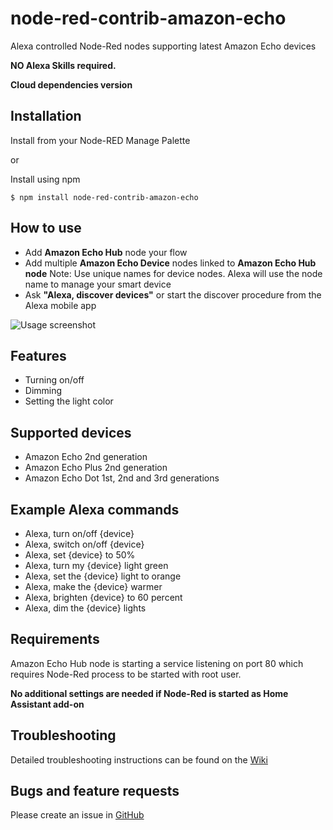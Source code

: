 # node-red-contrib-amazon-echo

Alexa controlled Node-Red nodes supporting latest Amazon Echo devices

**NO Alexa Skills required.**

**Cloud dependencies version**

## Installation
Install from your Node-RED Manage Palette

or

Install using npm

    $ npm install node-red-contrib-amazon-echo

## How to use
  * Add **Amazon Echo Hub** node your flow
  * Add multiple **Amazon Echo Device** nodes linked to **Amazon Echo Hub node**
  Note: Use unique names for device nodes. Alexa will use the node name to manage your smart device
  * Ask **"Alexa, discover devices"** or start the discover procedure from the Alexa mobile app

![Usage screenshot](https://raw.githubusercontent.com/datech/node-red-contrib-amazon-echo/master/docs/images/how-to-use.png "Screenshot")

## Features
  * Turning on/off
  * Dimming
  * Setting the light color

## Supported devices
  * Amazon Echo 2nd generation
  * Amazon Echo Plus 2nd generation
  * Amazon Echo Dot 1st, 2nd and 3rd generations

## Example Alexa commands
  *  Alexa, turn on/off {device}
  *  Alexa, switch on/off {device}
  *  Alexa, set {device} to 50%
  *  Alexa, turn my {device} light green
  *  Alexa, set the {device} light to orange
  *  Alexa, make the {device} warmer
  *  Alexa, brighten {device} to 60 percent
  *  Alexa, dim the {device} lights

## Requirements
Amazon Echo Hub node is starting a service listening on port 80 which requires Node-Red process to be started with root user.

**No additional settings are needed if Node-Red is started as Home Assistant add-on**

## Troubleshooting
Detailed troubleshooting instructions can be found on the [Wiki](https://github.com/datech/node-red-contrib-amazon-echo/wiki)

## Bugs and feature requests
Please create an issue in [GitHub](https://github.com/datech/node-red-contrib-amazon-echo/issues)
